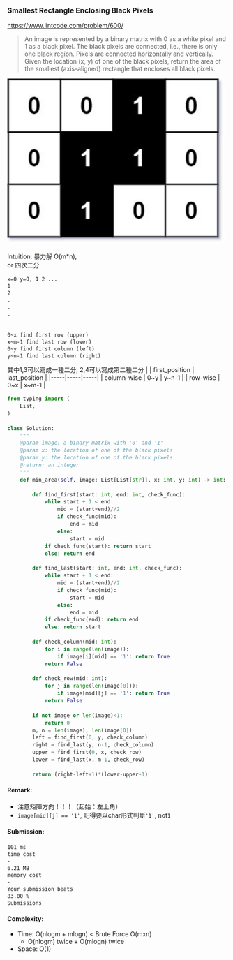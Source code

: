 ### Smallest Rectangle Enclosing Black Pixels
https://www.lintcode.com/problem/600/
> An image is represented by a binary matrix with 0 as a white pixel and 1 as a black pixel. The black pixels are connected, i.e., there is only one black region. Pixels are connected horizontally and vertically. Given the location (x, y) of one of the black pixels, return the area of the smallest (axis-aligned) rectangle that encloses all black pixels.

<img src="../images/600_Black-Rectangles.jpg" width="500px" />

Intuition: 暴力解 O(m*n),\
or 四次二分
```
x=0 y=0, 1 2 ...
1 
2
.
.
.


0~x find first row (upper)
x~m-1 find last row (lower)
0~y find first column (left)
y~n-1 find last column (right)
```
其中1,3可以寫成一種二分, 2,4可以寫成第二種二分
| | first_position | last_position |
|-----|-----|-----|
| column-wise | 0~y | y~n-1 |
| row-wise | 0~x | x~m-1 |

```python
from typing import (
    List,
)

class Solution:
    """
    @param image: a binary matrix with '0' and '1'
    @param x: the location of one of the black pixels
    @param y: the location of one of the black pixels
    @return: an integer
    """
    def min_area(self, image: List[List[str]], x: int, y: int) -> int:
        
        def find_first(start: int, end: int, check_func):
            while start + 1 < end:
                mid = (start+end)//2
                if check_func(mid):
                    end = mid
                else:
                    start = mid
            if check_func(start): return start
            else: return end

        def find_last(start: int, end: int, check_func):
            while start + 1 < end:
                mid = (start+end)//2
                if check_func(mid):
                    start = mid
                else:
                    end = mid
            if check_func(end): return end
            else: return start

        def check_column(mid: int):
            for i in range(len(image)):
                if image[i][mid] == '1': return True
            return False

        def check_row(mid: int):
            for j in range(len(image[0])):
                if image[mid][j] == '1': return True
            return False

        if not image or len(image)<1:
            return 0
        m, n = len(image), len(image[0])
        left = find_first(0, y, check_column)
        right = find_last(y, n-1, check_column)
        upper = find_first(0, x, check_row)
        lower = find_last(x, m-1, check_row)

        return (right-left+1)*(lower-upper+1)
```
#### Remark:
- 注意矩陣方向！！！（起始：左上角）
- `image[mid][j] == '1'`, 記得要以char形式判斷`'1'`, not`1`
#### Submission:
```
101 ms
time cost
·
6.21 MB
memory cost
·
Your submission beats
83.00 %
Submissions
```
#### Complexity:
- Time: O(nlogm + mlogn) < Brute Force O(mxn)
  - O(nlogm) twice + O(mlogn) twice 
- Space: O(1)
